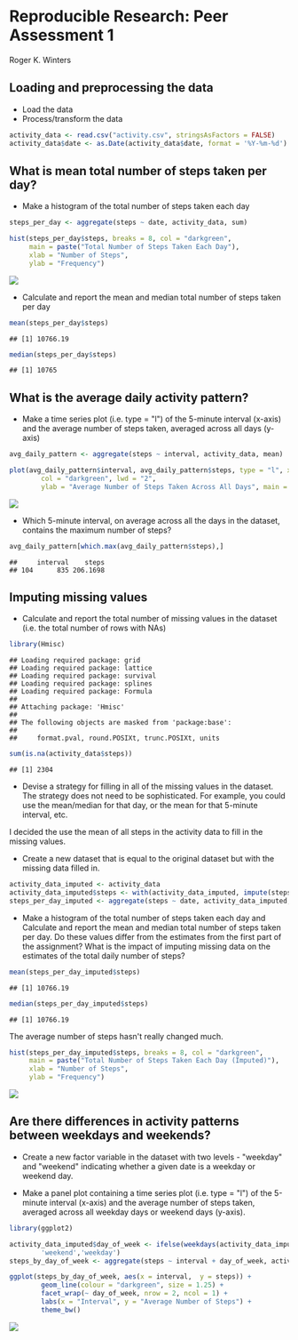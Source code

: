 # Reproducible Research: Peer Assessment 1
Roger K. Winters  


## Loading and preprocessing the data

- Load the data
- Process/transform the data


```r
activity_data <- read.csv("activity.csv", stringsAsFactors = FALSE)
activity_data$date <- as.Date(activity_data$date, format = '%Y-%m-%d')
```

## What is mean total number of steps taken per day?

- Make a histogram of the total number of steps taken each day


```r
steps_per_day <- aggregate(steps ~ date, activity_data, sum)

hist(steps_per_day$steps, breaks = 8, col = "darkgreen",
     main = paste("Total Number of Steps Taken Each Day"), 
     xlab = "Number of Steps", 
     ylab = "Frequency")
```

![](PA1_template_files/figure-html/unnamed-chunk-2-1.png) 

- Calculate and report the mean and median total number of steps taken per day


```r
mean(steps_per_day$steps)
```

```
## [1] 10766.19
```

```r
median(steps_per_day$steps)
```

```
## [1] 10765
```

## What is the average daily activity pattern?

- Make a time series plot (i.e. type = "l") of the 5-minute interval (x-axis) and the average number of steps taken, averaged across all days (y-axis)


```r
avg_daily_pattern <- aggregate(steps ~ interval, activity_data, mean)

plot(avg_daily_pattern$interval, avg_daily_pattern$steps, type = "l", xlab = "5-min Intervals",
        col = "darkgreen", lwd = "2",
        ylab = "Average Number of Steps Taken Across All Days", main = "Average Daily Activity Pattern")
```

![](PA1_template_files/figure-html/unnamed-chunk-4-1.png) 

- Which 5-minute interval, on average across all the days in the dataset, contains the maximum number of steps?


```r
avg_daily_pattern[which.max(avg_daily_pattern$steps),]
```

```
##     interval    steps
## 104      835 206.1698
```

## Imputing missing values

- Calculate and report the total number of missing values in the dataset (i.e. the total number of rows with NAs)


```r
library(Hmisc)
```

```
## Loading required package: grid
## Loading required package: lattice
## Loading required package: survival
## Loading required package: splines
## Loading required package: Formula
## 
## Attaching package: 'Hmisc'
## 
## The following objects are masked from 'package:base':
## 
##     format.pval, round.POSIXt, trunc.POSIXt, units
```

```r
sum(is.na(activity_data$steps))
```

```
## [1] 2304
```

- Devise a strategy for filling in all of the missing values in the dataset. The strategy does not need to be sophisticated. For example, you could use the mean/median for that day, or the mean for that 5-minute interval, etc.

I decided the use the mean of all steps in the activity data to fill in the missing values.

- Create a new dataset that is equal to the original dataset but with the missing data filled in.


```r
activity_data_imputed <- activity_data
activity_data_imputed$steps <- with(activity_data_imputed, impute(steps, mean))
steps_per_day_imputed <- aggregate(steps ~ date, activity_data_imputed, sum)
```

- Make a histogram of the total number of steps taken each day and Calculate and report the mean and median total number of steps taken per day. Do these values differ from the estimates from the first part of the assignment? What is the impact of imputing missing data on the estimates of the total daily number of steps?


```r
mean(steps_per_day_imputed$steps)
```

```
## [1] 10766.19
```

```r
median(steps_per_day_imputed$steps)
```

```
## [1] 10766.19
```

The average number of steps hasn't really changed much.


```r
hist(steps_per_day_imputed$steps, breaks = 8, col = "darkgreen",
     main = paste("Total Number of Steps Taken Each Day (Imputed)"), 
     xlab = "Number of Steps", 
     ylab = "Frequency")
```

![](PA1_template_files/figure-html/unnamed-chunk-9-1.png) 

## Are there differences in activity patterns between weekdays and weekends?

- Create a new factor variable in the dataset with two levels - "weekday" and "weekend" indicating whether a given date is a weekday or weekend day.

- Make a panel plot containing a time series plot (i.e. type = "l") of the 5-minute interval (x-axis) and the average number of steps taken, averaged across all weekday days or weekend days (y-axis).


```r
library(ggplot2)

activity_data_imputed$day_of_week <- ifelse(weekdays(activity_data_imputed$date) %in% c("Saturday", "Sunday"),
        'weekend','weekday')
steps_by_day_of_week <- aggregate(steps ~ interval + day_of_week, activity_data_imputed, mean)

ggplot(steps_by_day_of_week, aes(x = interval,  y = steps)) + 
        geom_line(colour = "darkgreen", size = 1.25) + 
        facet_wrap(~ day_of_week, nrow = 2, ncol = 1) +
        labs(x = "Interval", y = "Average Number of Steps") +
        theme_bw()
```

![](PA1_template_files/figure-html/unnamed-chunk-10-1.png) 
